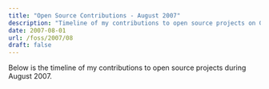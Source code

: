 ```yaml
---
title: "Open Source Contributions - August 2007"
description: "Timeline of my contributions to open source projects on GitHub during August 2007."
date: 2007-08-01
url: /foss/2007/08
draft: false
---
```


Below is the timeline of my contributions to open source projects during August 2007.

